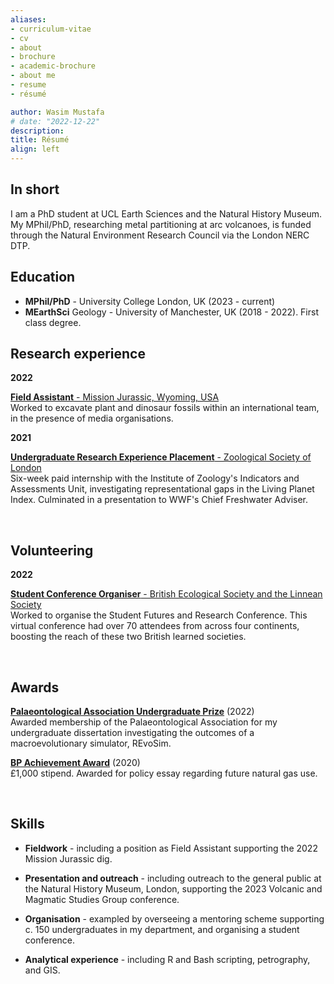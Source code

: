 ```yaml
---
aliases:
- curriculum-vitae
- cv
- about
- brochure
- academic-brochure
- about me
- resume
- résumé

author: Wasim Mustafa
# date: "2022-12-22"
description:
title: Résumé
align: left
---
```


## In short

I am a PhD student at UCL Earth Sciences and the Natural History Museum. My MPhil/PhD, researching metal partitioning at arc volcanoes, is funded through the Natural Environment Research Council via the London NERC DTP.

## Education

* **MPhil/PhD** - University College London, UK (2023 - current)
* **MEarthSci** Geology - University of Manchester, UK (2018 - 2022). First class degree.

## Research experience

**2022**

<u>**Field Assistant** - Mission Jurassic, Wyoming, USA</u> <br>Worked to excavate plant and dinosaur fossils within an international team, in the presence of media organisations.

<b>2021</b> 

<u>**Undergraduate Research Experience Placement** - Zoological Society of London</u> <br>Six-week paid internship with the Institute of Zoology's Indicators and Assessments Unit, investigating representational gaps in the Living Planet Index. Culminated in a presentation to WWF's Chief Freshwater Adviser.

<br>

## Volunteering

<b>2022</b> 

<u>**Student Conference Organiser** - British Ecological Society and the Linnean Society</u> <br> Worked to organise the Student Futures and Research Conference.  This virtual conference had over 70 attendees from across four continents, boosting the reach of these two British learned societies.

<br>

## Awards
<u>**Palaeontological Association Undergraduate Prize**</u> (2022)<br>Awarded membership of the Palaeontological Association for my undergraduate dissertation investigating the outcomes of a macroevolutionary simulator, REvoSim.

<u>**BP Achievement Award**</u> (2020)<br>£1,000 stipend. Awarded for policy essay regarding future natural gas use.

<br>

## Skills

* **Fieldwork** - including a position as Field Assistant supporting the 2022 Mission Jurassic dig.

* **Presentation and outreach** - including outreach to the general public at the Natural History Museum, London, supporting the 2023 Volcanic and Magmatic Studies Group conference.

* **Organisation** - exampled by overseeing a mentoring scheme supporting c. 150 undergraduates in my department, and organising a student conference.

* **Analytical experience** - including R and Bash scripting, petrography, and GIS.

<br>